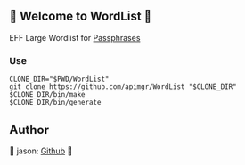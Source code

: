 ## 👋 Welcome to WordList 🚀  

EFF Large Wordlist for [Passphrases](https://www.eff.org/dice)  
  
### Use

```shell
CLONE_DIR="$PWD/WordList"
git clone https://github.com/apimgr/WordList "$CLONE_DIR"
$CLONE_DIR/bin/make
$CLONE_DIR/bin/generate
```

## Author  

🤖 jason: [Github](https://github.com/jason) 🤖  
